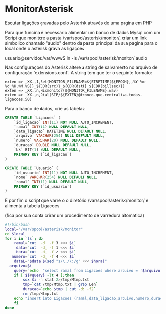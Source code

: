 # MonitorAsterisk
Escutar ligações gravadas pelo Asterisk através de uma pagina em PHP

Para que funcina é necessario alimentar um banco de dados Mysql 
com um Script que monitore a pasta /var/spool/asterisk/monitor/, criar um link 
simbolico chamado "audio" dentro da pasta principal da sua pagina para o local onde o
asterisk grava as ligaçoes

usuario@servidor:/var/www$ ln -ls /var/spool/asterisk/monitor/ audio

Nas configuraçoes do Asterisk  altere a string de salvamento no arquivo de configuração 'extensions.conf'.
A string tem que ter o seguinte formato: 
```
exten => _XX.,1,Set(MONITOR_FILENAME=${STRFTIME(${EPOCH},,%Y-%m-%d_%H.%M.%S)}_${CDR(src)}_${CDR(dst)}_${CDR(billsec)})
exten => _XX.,n,Mixmonitor(${MONITOR_FILENAME}.wav)
exten => _XX.,n,Dial(SIP/${EXTEN}@tronco-que-centraliza-todas-ligacoes,50)
```
Para o banco de dados, crie as tabelas:
```SQL
CREATE TABLE `Ligacoes` (
	`id_ligacao` INT(11) NOT NULL AUTO_INCREMENT,
	`ramal` INT(11) NULL DEFAULT NULL,
	`data_ligacao` DATETIME NULL DEFAULT NULL,
	`arquivo` VARCHAR(254) NULL DEFAULT NULL,
	`numero` VARCHAR(20) NULL DEFAULT NULL,
	`duracao` DOUBLE NULL DEFAULT NULL,
	`bk` BIT(1) NULL DEFAULT NULL,
	PRIMARY KEY (`id_ligacao`)
)
```
```SQL
CREATE TABLE `Usuario` (
	`id_usuario` INT(11) NOT NULL AUTO_INCREMENT,
	`nome` VARCHAR(254) NULL DEFAULT NULL,
	`ramal` INT(11) NULL DEFAULT NULL,
	PRIMARY KEY (`id_usuario`)
)
```
E por fim o script que varre o o diretório /var/spool/asterisk/monitor/ e alimenta a tabela Ligacoes

(fica por sua conta crirar um procedimento de varredura altomatica)


```bash
#!/bin/bash
local="/var/spool/asterisk/monitor"
cd $local
for i in `ls`; do 
    ramal=`cut  -d_ -f 3 <<< $i`
     data=`cut  -d_ -f 1 <<< $i`
     hora=`cut  -d_ -f 2 <<< $i`
   numero=`cut  -d_ -f 4 <<< $i`
    dataL="$data $(sed "s/\./\:/g" <<< $hora)"
  arquivo=$i
    query=`echo  "select ramal from Ligacoes where arquivo = '$arquivo'  " | mysql MLigacao -u root -pmaster`
	if [ ${#query} -lt 4 ];then
		sox $i -n stat 2>/tmp/Mtmp.txt 
		tmp=`cat /tmp/Mtmp.txt | grep Len`
		duracao=`echo $tmp | cut -d: -f2`
    	rm /tmp/Mtmp.txt 
    echo "insert into Ligacoes (ramal,data_ligacao,arquivo,numero,duracao,bk) values ($ramal,'$dataL','$arquivo','$numero',$duracao,0)"  | mysql MLigacao -u root -pmaster
	fi
done
```



